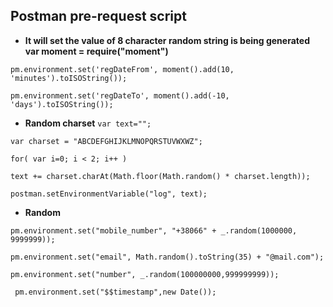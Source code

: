 Postman pre-request script
--
* **It will set the value of 8 character random string is being generated
var moment = require("moment")**

`pm.environment.set('regDateFrom', moment().add(10, 'minutes').toISOString());`

`pm.environment.set('regDateTo', moment().add(-10, 'days').toISOString());`

* **Random charset**
`var text="";`

`var charset = "ABCDEFGHIJKLMNOPQRSTUVWXWZ";`

`for( var i=0; i < 2; i++ )`
    
`text += charset.charAt(Math.floor(Math.random() * charset.length));` 
            
`postman.setEnvironmentVariable("log", text);`

* **Random**

`pm.environment.set("mobile_number", "+38066" + _.random(1000000, 9999999));`

`pm.environment.set("email", Math.random().toString(35) + "@mail.com");`

`pm.environment.set("number", _.random(100000000,999999999));`

` pm.environment.set("$$timestamp",new Date());`